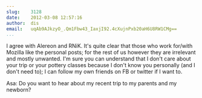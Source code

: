 ```yaml
---
slug:    3128
date:    2012-03-08 12:57:16
author:  dis
email:   uqAb9AJkzyO_.Qm1Fbw43_IaxjI92.4cXujnPxb20aH6U8RW1CMg==
...
```


I agree with Alereon and RNiK. It's quite clear that those who work
for/with Mozilla like the personal posts; for the rest of us however
they are irrelevant and mostly unwanted. I'm sure you can understand
that I don't care about your trip or your pottery classes because I
don't know you personally (and I don't need to); I can follow my own
friends on FB or twitter if I want to.

Asa: Do you want to hear about my recent trip to my parents and my
newborn?
